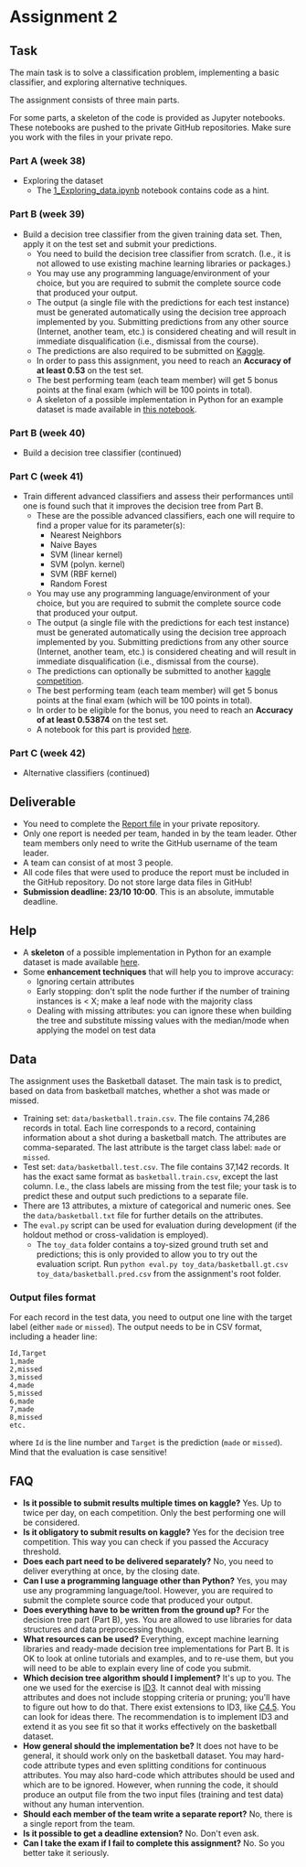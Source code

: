 # Assignment 2

## Task

The main task is to solve a classification problem, implementing a basic classifier, and exploring alternative techniques.

The assignment consists of three main parts.

For some parts, a skeleton of the code is provided as Jupyter notebooks. These notebooks are pushed to the private GitHub repositories. Make sure you work with the files in your private repo.


### Part A (week 38)

  * Exploring the dataset
    * The [1_Exploring_data.ipynb](1_Exploring_data.ipynb) notebook contains code as a hint.  

### Part B (week 39)

  * Build a decision tree classifier from the given training data set. Then, apply it on the test set and submit your predictions.
      - You need to build the decision tree classifier from scratch. (I.e., it is not allowed to use existing machine learning libraries or packages.)
      - You may use any programming language/environment of your choice, but you are required to submit the complete source code that produced your output.
      - The output (a single file with the predictions for each test instance) must be generated automatically using the decision tree approach implemented by you. Submitting predictions from any other source (Internet, another team, etc.) is considered cheating and will result in immediate disqualification (i.e., dismissal from the course).   
      - The predictions are also required to be submitted on [Kaggle](https://www.kaggle.com/t/42fe17fac7d54895bb0181e85b4d4d19).
      - In order to pass this assignment, you need to reach an **Accuracy of at least 0.53** on the test set.
      - The best performing team (each team member) will get 5 bonus points at the final exam (which will be 100 points in total).
      - A skeleton of a possible implementation in Python for an example dataset is made available in [this notebook](2_Decision_tree_example.ipynb).

### Part B (week 40)

  * Build a decision tree classifier (continued)

### Part C (week 41)

  * Train different advanced classifiers and assess their performances until one is found such that it improves the decision tree from Part B.
      - These are the possible advanced classifiers, each one will require to find a proper value for its parameter(s):
          - Nearest Neighbors
          - Naive Bayes
          - SVM (linear kernel)
          - SVM (polyn. kernel)
          - SVM (RBF kernel)
          - Random Forest
      - You may use any programming language/environment of your choice, but you are required to submit the complete source code that produced your output.
      - The output (a single file with the predictions for each test instance) must be generated automatically using the decision tree approach implemented by you. Submitting predictions from any other source (Internet, another team, etc.) is considered cheating and will result in immediate disqualification (i.e., dismissal from the course).   
      - The predictions can optionally be submitted to another [kaggle competition](https://www.kaggle.com/t/7cd45d4a0ca44ee39c50fdad548d1a0e).
      - The best performing team (each team member) will get 5 bonus points at the final exam (which will be 100 points in total).
      - In order to be eligible for the bonus, you need to reach an **Accuracy of at least 0.53874** on the test set.
      - A notebook for this part is provided [here](3_advanced_classifiers.ipynb).


### Part C (week 42)

  * Alternative classifiers (continued)


## Deliverable

  - You need to complete the [Report file](REPORT.md) in your private repository.
  - Only one report is needed per team, handed in by the team leader. Other team members only need to write the GitHub username of the team leader.
  - A team can consist of at most 3 people.
  - All code files that were used to produce the report must be included in the GitHub repository. Do not store large data files in GitHub!
  - **Submission deadline: 23/10 10:00**. This is an absolute, immutable deadline.


## Help

  * A **skeleton** of a possible implementation in Python for an example dataset is made available [here](2_Decision_tree_example.ipynb).
  * Some **enhancement techniques** that will help you to improve accuracy:
    - Ignoring certain attributes
    - Early stopping: don't split the node further if the number of training instances is < X; make a leaf node with the majority class
    - Dealing with missing attributes: you can ignore these when building the tree and substitute missing values with the median/mode when applying the model on test data


## Data

The assignment uses the Basketball dataset. The main task is to predict, based on data from basketball matches, whether a shot was made or missed.

  - Training set: `data/basketball.train.csv`. The file contains 74,286 records in total. Each line corresponds to a record, containing information about a shot during a basketball match. The attributes are comma-separated. The last attribute is the target class label: `made` or `missed`.
  - Test set: `data/basketball.test.csv`. The file contains 37,142 records. It has the exact same format as `basketball.train.csv`, except the last column. I.e., the class labels are missing from the test file; your task is to predict these and output such predictions to a separate file.
  - There are 13 attributes, a mixture of categorical and numeric ones. See the `data/basketball.txt` file for further details on the attributes.
  - The `eval.py` script can be used for evaluation during development (if the holdout method or cross-validation is employed).
    * The `toy_data` folder contains a toy-sized ground truth set and predictions; this is only provided to allow you to try out the evaluation script. Run `python eval.py toy_data/basketball.gt.csv toy_data/basketball.pred.csv` from the assignment's root folder.


### Output files format

For each record in the test data, you need to output one line with the target label (either `made` or `missed`). The output needs to be in CSV format, including a header line:
```
Id,Target
1,made
2,missed
3,missed
4,made
5,missed
6,made
7,made
8,missed
etc.
```  
where `Id` is the line number and `Target` is the prediction (`made` or `missed`).
Mind that the evaluation is case sensitive!


## FAQ

  * **Is it possible to submit results multiple times on kaggle?**
Yes. Up to twice per day, on each competition. Only the best performing one will be considered.
  * **Is it obligatory to submit results on kaggle?**
Yes for the decision tree competition. This way you can check if you passed the Accuracy threshold.
  * **Does each part need to be delivered separately?** No, you need to deliver everything at once, by the closing date.
  * **Can I use a programming language other than Python?** Yes, you may use any programming language/tool. However, you are required to submit the complete source code that produced your output.
  * **Does everything have to be written from the ground up?**
  For the decision tree part (Part B), yes. You are allowed to use libraries for data structures and data preprocessing though.
  * **What resources can be used?**
  Everything, except machine learning libraries and ready-made decision tree implementations for Part B. It is OK to look at online tutorials and examples, and to re-use them, but you will need to be able to explain every line of code you submit.
  * **Which decision tree algorithm should I implement?** It's up to you. The one we used for the exercise is [ID3](https://en.wikipedia.org/wiki/ID3_algorithm). It cannot deal with missing attributes and does not include stopping criteria or pruning; you'll have to figure out how to do that. There exist extensions to ID3, like [C4.5](https://en.wikipedia.org/wiki/C4.5_algorithm). You can look for ideas there. The recommendation is to implement ID3 and extend it as you see fit so that it works effectively on the basketball dataset.
  * **How general should the implementation be?** It does not have to be general, it should work only on the basketball dataset. You may hard-code attribute types and even splitting conditions for continuous attributes. You may also hard-code which attributes should be used and which are to be ignored. However, when running the code, it should produce an output file from the two input files (training and test data) without any human intervention.
  * **Should each member of the team write a separate report?** No, there is a single report from the team.
  * **Is it possible to get a deadline extension?**
      No. Don't even ask.
  * **Can I take the exam if I fail to complete this assignment?**
      No. So you better take it seriously.
